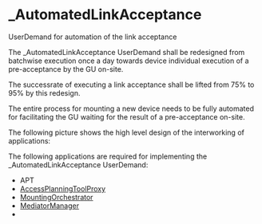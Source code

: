 # _AutomatedLinkAcceptance
UserDemand for automation of the link acceptance

The _AutomatedLinkAcceptance UserDemand shall be redesigned from batchwise execution once a day towards device individual execution of a pre-acceptance by the GU on-site.  

The successrate of executing a link acceptance shall be lifted from 75% to 95% by this redesign.  

The entire process for mounting a new device needs to be fully automated for facilitating the GU waiting for the result of a pre-acceptance on-site.  

The following picture shows the high level design of the interworking of applications:  


The following applications are required for implementing the _AutomatedLinkAcceptance UserDemand:  
- APT  
- [AccessPlanningToolProxy](https://github.com/openBackhaul/AccessPlanningToolProxy)
- [MountingOrchestrator](https://github.com/openBackhaul/MountingOrchestrator)
- [MediatorManager](https://github.com/openBackhaul/MediatorManager)
- 
